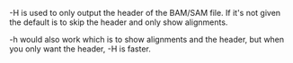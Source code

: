 -H is used to only output the header of the BAM/SAM file.
If it's not given the default is to skip the header and only show alignments.

-h would also work which is to show alignments and the header, but when you only want the header, -H is faster.

